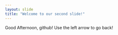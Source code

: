 ```yaml
---
layout: slide
title: "Welcome to our second slide!"
---
```

Good Afternoon, github!
Use the left arrow to go back!
